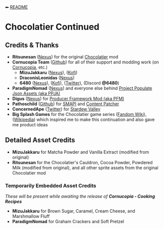 ⬅︎ [README](README.md)

# Chocolatier Continued

## Credits & Thanks

- **Ritsunesan** ([Nexus](https://www.nexusmods.com/stardewvalley/users/40687890)) for the original [Chocolatier](https://www.nexusmods.com/stardewvalley/mods/5403) mod
- **Cornucopia Team** ([Github](https://github.com/MizuJakkaru/Cornucopia/)) for all of their support and modding work (on [Cornucopia](https://github.com/MizuJakkaru/Cornucopia/), etc.)
  - **MizuJakkaru** ([Nexus](https://www.nexusmods.com/stardewvalley/users/2821799)), ([Kofi](https://ko-fi.com/mizujakkaru))
  - **DraconisLeonidas** ([Nexus](https://www.nexusmods.com/stardewvalley/users/158706123))
  - **6480** ([Nexus](https://www.nexusmods.com/stardewvalley/users/55537262)), ([Kofi](https://ko-fi.com/6480k)), ([Twitter](https://twitter.com/6480n)), (Discord **@6480**)
- **ParadigmNomad** ([Nexus](https://www.nexusmods.com/stardewvalley/users/26612284)) and everyone else behind [Project Populate Json Assets (aka PPJA)](https://github.com/paradigmnomad/PPJA/)
- **Digus** ([Nexus](https://www.nexusmods.com/stardewvalley/users/2186381)) for [Producer Framework Mod (aka PFM)](https://www.nexusmods.com/stardewvalley/mods/4970)
- **Pathoschild** ([Github](https://github.com/Pathoschild)) for [SMAPI](https://smapi.io/) and [Content Patcher](https://www.nexusmods.com/stardewvalley/mods/1915)
- **ConcernedApe** ([Twitter](https://twitter.com/concernedape)) for [Stardew Valley](https://www.stardewvalley.net/)
- **Big Splash Games** for the Chocolatier game series ([Fandom Wiki](https://the-chocolatier-series.fandom.com/wiki/The_Chocolatier_Series_Wiki)), ([Wikipedia](https://en.wikipedia.org/wiki/Chocolatier_(video_game))) which inspired me to make this continuation and also gave me product ideas

## Detailed Asset Credits

- **MizuJakkaru** for Matcha Powder and Vanilla Extract (modified from original)
- **Ritsunesan** for the Chocolatier's Cauldron, Cocoa Powder, Powdered Milk (modified from original), and all other sprite assets from the original Chocolatier mod

### Temporarily Embedded Asset Credits

*These will be present while awaiting the release of* ***Cornucopia - Cooking Recipes***

- **MizuJakkaru** for Brown Sugar, Caramel, Cream Cheese, and Marshmallow Fluff
- **ParadigmNomad** for Graham Crackers and Soft Pretzel
